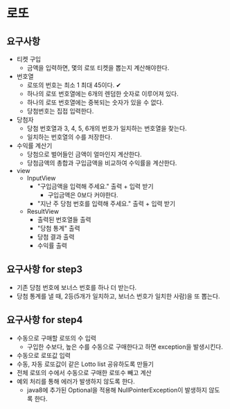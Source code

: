 # 로또

## 요구사항
* 티켓 구입
  * 금액을 입력하면, 몇의 로또 티켓을 뽑는지 계산해야한다.
* 번호열
  * 로또의 번호는 최소 1 최대 45이다. ✔
  * 하나의 로또 번호열에는 6개의 렌덤한 숫자로 이루어져 있다.
  * 하나의 로또 번호열에는 중복되는 숫자가 있을 수 없다.
  * 당첨번호는 집접 입력한다.
* 당첨자
  * 당첨 번호열과 3, 4, 5, 6개의 번호가 일치하는 번호열을 찾는다.
  * 일치하는 번호열의 수를 저장한다.
* 수익률 계산기
  * 당첨으로 벌어들인 금액이 얼마인지 계산한다.
  * 당첨금액의 총합과 구입금액을 비교하여 수익률을 계산한다.
* view
  * InputView
    * "구입금액을 입력해 주세요." 출력 + 입력 받기
      * 구입금액은 0보다 커야한다.
    * "지난 주 당첨 번호를 입력해 주세요." 출력 + 입력 받기
  * ResultView
    * 출력된 번호열들 출력
    * "당첨 통계" 출력
    * 당첨 결과 출력
    * 수익률 출력

## 요구사항 for step3
* 기존 당첨 번호에 보너스 번호를 하나 더 받는다.
* 당첨 통계를 낼 때, 2등(5개가 일치하고, 보너스 번호가 일치한 사람)을 또 뽑는다.


## 요구사항 for step4
* 수동으로 구매할 로또의 수 입력
  * 구입한 수보다, 높은 수를 수동으로 구매한다고 하면 exception을 발생시킨다.
* 수동으로 로또값 입력
* 수동, 자동 로또값이 같은 Lotto list 공유하도록 만들기
* 전체 로또의 수에서 수동으로 구매한 로또수 빼고 계산
* 예외 처리를 통해 에러가 발생하지 않도록 한다.
  * java8에 추가된 Optional을 적용해 NullPointerException이 발생하지 않도록 한다.